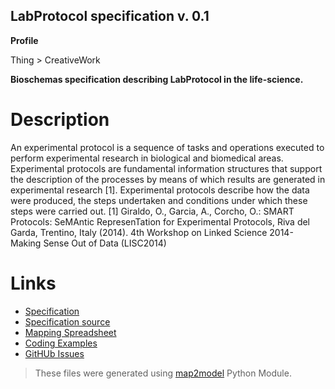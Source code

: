 ## LabProtocol specification v. 0.1 

**Profile** 

Thing > CreativeWork

**Bioschemas specification describing LabProtocol in the life-science.** 

# Description 
An experimental protocol is a sequence of tasks and operations executed to perform experimental research in biological and biomedical areas.
Experimental protocols are fundamental information structures that support the description of the processes by means of which results are generated in experimental research [1]. Experimental protocols describe how the data were produced, the steps undertaken and conditions under which these steps were carried out.
[1]  Giraldo, O., Garcia, A., Corcho, O.: SMART Protocols: SeMAntic RepresenTation for Experimental Protocols, Riva del Garda, Trentino, Italy (2014). 4th Workshop on Linked Science 2014- Making Sense Out of Data (LISC2014)
 
# Links 
- [Specification](http://bioschemas.org/bsc_specs/LabProtocol/specification/)
- [Specification source](specification.html)
- [Mapping Spreadsheet](https://docs.google.com/spreadsheets/d/1julB0P6kjXK_mL2dU8EDU9zMxIMah0_dYYeGt2Spllo/edit?usp=drivesdk)
- [Coding Examples](https://github.com/BioSchemas/specifications/tree/master/LabProtocol/examples)
- [GitHUb Issues](https://github.com/BioSchemas/bioschemas/labels/type%3A%20LabProtocol)
> These files were generated using [map2model](https://github.com/BioSchemas/map2model) Python Module.